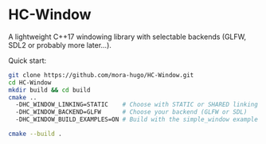 # HC-Window

A lightweight C++17 windowing library with selectable backends (GLFW, SDL2 or probably more later...).

Quick start:

```bash
git clone https://github.com/mora-hugo/HC-Window.git
cd HC-Window
mkdir build && cd build
cmake .. 
  -DHC_WINDOW_LINKING=STATIC    # Choose with STATIC or SHARED linking
  -DHC_WINDOW_BACKEND=GLFW      # Choose your backend (GLFW or SDL)
  -DHC_WINDOW_BUILD_EXAMPLES=ON # Build with the simple_window example if you need

cmake --build .
```
